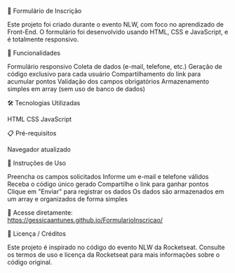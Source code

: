 📝 Formulário de Inscrição

Este projeto foi criado durante o evento NLW, com foco no aprendizado de Front-End. O formulário foi desenvolvido usando HTML, CSS e JavaScript, e é totalmente responsivo.

🚀 Funcionalidades

Formulário responsivo
Coleta de dados (e-mail, telefone, etc.)
Geração de código exclusivo para cada usuário
Compartilhamento do link para acumular pontos
Validação dos campos obrigatórios
Armazenamento simples em array (sem uso de banco de dados)

🛠 Tecnologias Utilizadas

HTML
CSS
JavaScript

📋 Pré-requisitos

Navegador atualizado


🎯 Instruções de Uso

Preencha os campos solicitados
Informe um e-mail e telefone válidos
Receba o código único gerado
Compartilhe o link para ganhar pontos
Clique em "Enviar" para registrar os dados
Os dados são armazenados em um array e organizados de forma simples

🔗 Acesse diretamente: https://gessicaantunes.github.io/FormularioInscricao/

📄 Licença / Créditos

Este projeto é inspirado no código do evento NLW da Rocketseat. Consulte os termos de uso e licença da Rocketseat para mais informações sobre o código original.
